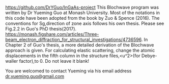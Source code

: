 https://github.com/DrYGuo/InGaAs-project
This Blochwave program was written by Dr Yueming Guo at Monash University.
Most of the notations in this code have been adopted from the book by Zuo & Spence (2016). The conventions for Sg,direction of zone axis follows his own thesis. Please see Fig.2.2 in Guo's PhD thesis(2017). https://monash.figshare.com/articles/Three-beam_electron_diffraction_for_structural_investigations/4736596. In Chapter 2 of Guo's thesis, a more detailed derivation of the Blochwave approach is given. 
For calculating elastic scattering, change the atomic displacements in the fifth column in the structure files,<u^2>(for Debye-waller factor),to 0. Do not leave it blank!

You are welcomed to contact Yueming via his email address
dr.yueming.guo@gmail.com
